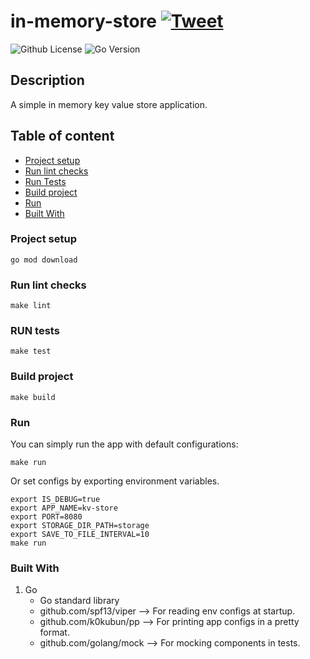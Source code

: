 # in-memory-store [![Tweet](https://img.shields.io/twitter/url/http/shields.io.svg?style=social)](https://twitter.com/intent/tweet?text=Check%20out%20this%20cool%20project&url=https://gitlab.com/mfcekirdek/in-memory-store&hashtags=project,opensource)
![Github License](https://img.shields.io/badge/license-MIT-green)
![Go Version](https://img.shields.io/badge/go-1.16-red.svg)

## Description
A simple in memory key value store application.

## Table of content
- [Project setup](#project-setup)
- [Run lint checks](#run-lint-checks)
- [Run Tests](#run-tests)
- [Build project](#build-project)
- [Run](#run)
- [Built With](#built-with)

### Project setup
``` console
go mod download
```

### Run lint checks
``` console
make lint
```

### RUN tests
``` console
make test
```

### Build project
``` console
make build
```

### Run
You can simply run the app with default configurations:
``` console
make run
```

Or set configs by exporting environment variables.
``` console
export IS_DEBUG=true
export APP_NAME=kv-store
export PORT=8080
export STORAGE_DIR_PATH=storage
export SAVE_TO_FILE_INTERVAL=10
make run
```

### Built With
1. Go
    - Go standard library
    - github.com/spf13/viper --> For reading env configs at startup.
    - github.com/k0kubun/pp --> For printing app configs in a pretty format.
    - github.com/golang/mock --> For mocking components in tests.